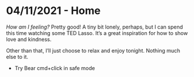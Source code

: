 # 04/11/2021 - Home
*How am I feeling?*
Pretty good! A tiny bit lonely, perhaps, but I can spend this time watching some TED Lasso. It’s a great inspiration for how to show love and kindness.

Other than that, I’ll just choose to relax and enjoy tonight. Nothing much else to it.

- Try Bear cmd+click in safe mode

<!-- {BearID:F17E7DEA-6A28-436D-B68D-BF530E6FF274-8349-000005457B162ED7} -->
